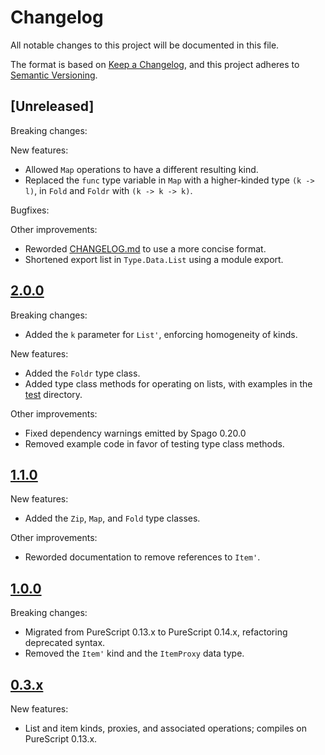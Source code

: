 # Changelog
All notable changes to this project will be documented in this file.

The format is based on [Keep a Changelog](https://keepachangelog.com/en/1.0.0/),
and this project adheres to [Semantic Versioning](https://semver.org/spec/v2.0.0.html).

## [Unreleased]
Breaking changes:

New features:
* Allowed `Map` operations to have a different resulting kind.
* Replaced the `func` type variable in `Map` with a higher-kinded type `(k -> l)`, in `Fold` and
  `Foldr` with `(k -> k -> k)`.

Bugfixes:

Other improvements:
* Reworded [CHANGELOG.md](./CHANGELOG.md) to use a more concise format.
* Shortened export list in `Type.Data.List` using a module export.

## [2.0.0](https://github.com/PureFunctor/purescript-typelevel-lists/releases/tag/v2.0.0)
Breaking changes:
* Added the `k` parameter for `List'`, enforcing homogeneity of kinds.

New features:
* Added the `Foldr` type class.
* Added type class methods for operating on lists, with examples in the [test](./test) directory.

Other improvements:
* Fixed dependency warnings emitted by Spago 0.20.0
* Removed example code in favor of testing type class methods.

## [1.1.0](https://github.com/PureFunctor/purescript-typelevel-lists/releases/tag/v1.1.0)
New features:
* Added the `Zip`, `Map`, and `Fold` type classes.

Other improvements:
* Reworded documentation to remove references to `Item'`.

## [1.0.0](https://github.com/PureFunctor/purescript-typelevel-lists/releases/tag/v1.0.0)
Breaking changes:
* Migrated from PureScript 0.13.x to PureScript 0.14.x, refactoring deprecated syntax.
* Removed the  `Item'` kind and the `ItemProxy` data type.

## [0.3.x](https://github.com/PureFunctor/purescript-typelevel-lists/releases/tag/v0.3.1)
New features:
* List and item kinds, proxies, and associated operations; compiles on PureScript 0.13.x.
